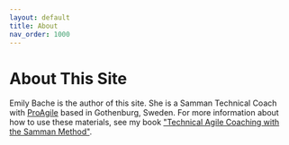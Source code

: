 ```yaml
---
layout: default
title: About
nav_order: 1000
---
```


# About This Site

Emily Bache is the author of this site. She is a Samman Technical Coach with [ProAgile](https://proagile.se) based in Gothenburg, Sweden. For more information about how to use these materials, see my book ["Technical Agile Coaching with the Samman Method"](https://leanpub.com/techagilecoach).

